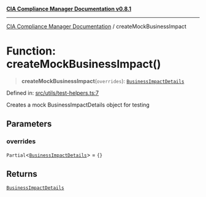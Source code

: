 [**CIA Compliance Manager Documentation v0.8.1**](../README.md)

***

[CIA Compliance Manager Documentation](../globals.md) / createMockBusinessImpact

# Function: createMockBusinessImpact()

> **createMockBusinessImpact**(`overrides`): [`BusinessImpactDetails`](../interfaces/BusinessImpactDetails.md)

Defined in: [src/utils/test-helpers.ts:7](https://github.com/Hack23/cia-compliance-manager/blob/4236f4375d9cfb0505c191818eeb5443ec527132/src/utils/test-helpers.ts#L7)

Creates a mock BusinessImpactDetails object for testing

## Parameters

### overrides

`Partial`\<[`BusinessImpactDetails`](../interfaces/BusinessImpactDetails.md)\> = `{}`

## Returns

[`BusinessImpactDetails`](../interfaces/BusinessImpactDetails.md)
